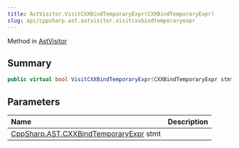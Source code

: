 ```yaml
---
title: AstVisitor.VisitCXXBindTemporaryExpr(CXXBindTemporaryExpr)
slug: api/cppsharp.ast.astvisitor.visitcxxbindtemporaryexpr
---
```

Method in [AstVisitor](/api/cppsharp/ast/astvisitor)

## Summary



```csharp
public virtual bool VisitCXXBindTemporaryExpr(CXXBindTemporaryExpr stmt)
```

## Parameters

|Name|Description|
|:---|:---|
|[CppSharp.AST.CXXBindTemporaryExpr](/api/cppsharp/ast/cxxbindtemporaryexpr) stmt||

